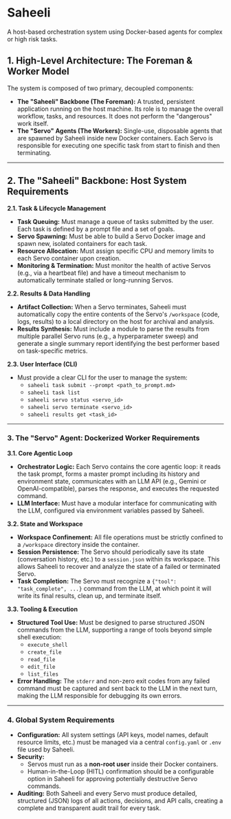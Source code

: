 # Saheeli

A host-based orchestration system using Docker-based agents for complex or high risk tasks.

## **1. High-Level Architecture: The Foreman & Worker Model**

The system is composed of two primary, decoupled components:

* **The "Saheeli" Backbone (The Foreman):** A trusted, persistent application running on the host machine. Its role is to manage the overall workflow, tasks, and resources. It does not perform the "dangerous" work itself.
* **The "Servo" Agents (The Workers):** Single-use, disposable agents that are spawned by Saheeli inside new Docker containers. Each Servo is responsible for executing one specific task from start to finish and then terminating.

---

## **2. The "Saheeli" Backbone: Host System Requirements**

**2.1. Task & Lifecycle Management**
* **Task Queuing:** Must manage a queue of tasks submitted by the user. Each task is defined by a prompt file and a set of goals.
* **Servo Spawning:** Must be able to build a Servo Docker image and spawn new, isolated containers for each task.
* **Resource Allocation:** Must assign specific CPU and memory limits to each Servo container upon creation.
* **Monitoring & Termination:** Must monitor the health of active Servos (e.g., via a heartbeat file) and have a timeout mechanism to automatically terminate stalled or long-running Servos.

**2.2. Results & Data Handling**
* **Artifact Collection:** When a Servo terminates, Saheeli must automatically copy the entire contents of the Servo's `/workspace` (code, logs, results) to a local directory on the host for archival and analysis.
* **Results Synthesis:** Must include a module to parse the results from multiple parallel Servo runs (e.g., a hyperparameter sweep) and generate a single summary report identifying the best performer based on task-specific metrics.

**2.3. User Interface (CLI)**
* Must provide a clear CLI for the user to manage the system:
    * `saheeli task submit --prompt <path_to_prompt.md>`
    * `saheeli task list`
    * `saheeli servo status <servo_id>`
    * `saheeli servo terminate <servo_id>`
    * `saheeli results get <task_id>`

---

### **3. The "Servo" Agent: Dockerized Worker Requirements**

**3.1. Core Agentic Loop**
* **Orchestrator Logic:** Each Servo contains the core agentic loop: it reads the task prompt, forms a master prompt including its history and environment state, communicates with an LLM API (e.g., Gemini or OpenAI-compatible), parses the response, and executes the requested command.
* **LLM Interface:** Must have a modular interface for communicating with the LLM, configured via environment variables passed by Saheeli.

**3.2. State and Workspace**
* **Workspace Confinement:** All file operations must be strictly confined to a `/workspace` directory inside the container.
* **Session Persistence:** The Servo should periodically save its state (conversation history, etc.) to a `session.json` within its workspace. This allows Saheeli to recover and analyze the state of a failed or terminated Servo.
* **Task Completion:** The Servo must recognize a `{"tool": "task_complete", ...}` command from the LLM, at which point it will write its final results, clean up, and terminate itself.

**3.3. Tooling & Execution**
* **Structured Tool Use:** Must be designed to parse structured JSON commands from the LLM, supporting a range of tools beyond simple shell execution:
    * `execute_shell`
    * `create_file`
    * `read_file`
    * `edit_file`
    * `list_files`
* **Error Handling:** The `stderr` and non-zero exit codes from any failed command must be captured and sent back to the LLM in the next turn, making the LLM responsible for debugging its own errors.

---

### **4. Global System Requirements**

* **Configuration:** All system settings (API keys, model names, default resource limits, etc.) must be managed via a central `config.yaml` or `.env` file used by Saheeli.
* **Security:**
    * Servos must run as a **non-root user** inside their Docker containers.
    * Human-in-the-Loop (HITL) confirmation should be a configurable option in Saheeli for approving potentially destructive Servo commands.
* **Auditing:** Both Saheeli and every Servo must produce detailed, structured (JSON) logs of all actions, decisions, and API calls, creating a complete and transparent audit trail for every task.
